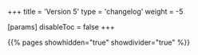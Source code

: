 +++
title = 'Version 5'
type = 'changelog'
weight = -5

[params]
  disableToc = false
+++

{{% pages showhidden="true" showdivider="true" %}}
